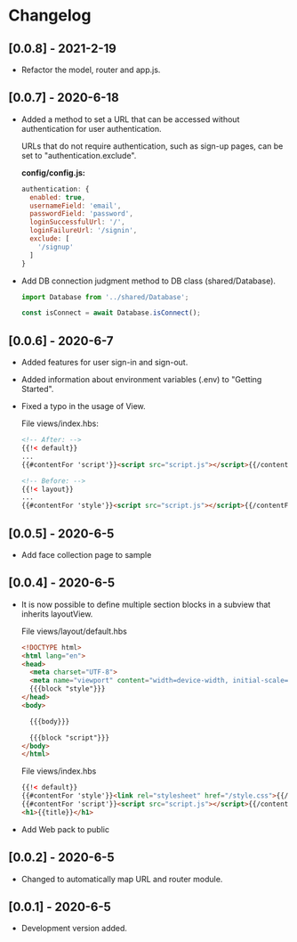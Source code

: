 # Changelog

## [0.0.8] - 2021-2-19

* Refactor the model, router and app.js.

## [0.0.7] - 2020-6-18

* Added a method to set a URL that can be accessed without authentication for user authentication.

    URLs that do not require authentication, such as sign-up pages, can be set to "authentication.exclude".

    **config/config.js:**

    ```js
    authentication: {
      enabled: true,
      usernameField: 'email',
      passwordField: 'password',
      loginSuccessfulUrl: '/',
      loginFailureUrl: '/signin',
      exclude: [
        '/signup'
      ]
    }
    ```

* Add DB connection judgment method to DB class (shared/Database).

    ```js
    import Database from '../shared/Database';

    const isConnect = await Database.isConnect();
    ```

## [0.0.6] - 2020-6-7

* Added features for user sign-in and sign-out.

* Added information about environment variables (.env) to "Getting Started".

* Fixed a typo in the usage of View.

    File views/index.hbs:

    ```html
    <!-- After: -->
    {{!< default}}
    ...
    {{#contentFor 'script'}}<script src="script.js"></script>{{/contentFor}}

    <!-- Before: -->
    {{!< layout}}
    ...
    {{#contentFor 'style'}}<script src="script.js"></script>{{/contentFor}}
    ```

## [0.0.5] - 2020-6-5

* Add face collection page to sample

## [0.0.4] - 2020-6-5

* It is now possible to define multiple section blocks in a subview that inherits layoutView.

    File views/layout/default.hbs

    ```html
    <!DOCTYPE html>
    <html lang="en">
    <head>
      <meta charset="UTF-8">
      <meta name="viewport" content="width=device-width, initial-scale=1">
      {{{block "style"}}}
    </head>
    <body>

      {{{body}}}

      {{{block "script"}}}
    </body>
    </html>
    ```

    File views/index.hbs

    ```html
    {{!< default}}
    {{#contentFor 'style'}}<link rel="stylesheet" href="/style.css">{{/contentFor}}
    {{#contentFor 'script'}}<script src="script.js"></script>{{/contentFor}}
    <h1>{{title}}</h1>
    ```

* Add Web pack to public

## [0.0.2] - 2020-6-5

* Changed to automatically map URL and router module.

## [0.0.1] - 2020-6-5

* Development version added.